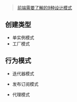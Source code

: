 > [前端需要了解的9种设计模式](https://zhuanlan.zhihu.com/p/133263261)

## 创建类型
- 单实例模式
- 工厂模式

## 行为模式
- 迭代器模式

- 发布订阅模式
- 代理模式